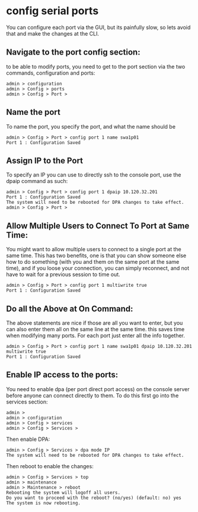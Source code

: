# config serial ports
You can configure each port via the GUI, but its painfully slow, so lets avoid that and make the changes at the CLI.

## Navigate to the port config section: 
to be able to modify ports, you need to get to the port section via the two commands, configuration and ports: 
```
admin > configuration
admin > Config > ports
admin > Config > Port >
```

## Name the port
To name the port, you specify the port, and what the name should be
```
admin > Config > Port > config port 1 name swa1p01
Port 1 : Configuration Saved
```

## Assign IP to the Port
To specify an IP you can use to directly ssh to the console port, use the dpaip command as such: 
```
admin > Config > Port > config port 1 dpaip 10.120.32.201
Port 1 : Configuration Saved
The system will need to be rebooted for DPA changes to take effect.
admin > Config > Port >
```

## Allow Multiple Users to Connect To Port at Same Time: 
You might want to allow multiple users to connect to a single port at the same time.  This has two benefits, one is that you can show someone else how to do something (with you and them on the same port at the same time), and if you loose your connection, you can simply reconnect, and not have to wait for a previous session to time out.  
```
admin > Config > Port > config port 1 multiwrite true
Port 1 : Configuration Saved
```

## Do all the Above at On Command: 
The above statements are nice if those are all you want to enter, but you can also enter them all on the same line at the same time.  this saves time when modifying many ports.  For each port just enter all the info together.  
```
admin > Config > Port > config port 1 name swa1p01 dpaip 10.120.32.201 multiwrite true
Port 1 : Configuration Saved
```

## Enable IP access to the ports: 
You need to enable dpa (per port direct port access) on the console server before anyone can connect directly to them.  To do this first go into the services section: 
```
admin >
admin > configuration
admin > Config > services
admin > Config > Services >
```

Then enable DPA:
```
admin > Config > Services > dpa mode IP
The system will need to be rebooted for DPA changes to take effect.
```

Then reboot to enable the changes:
```
admin > Config > Services > top
admin > maintenance
admin > Maintenance > reboot
Rebooting the system will logoff all users.
Do you want to proceed with the reboot? (no/yes) (default: no) yes
The system is now rebooting.
```

